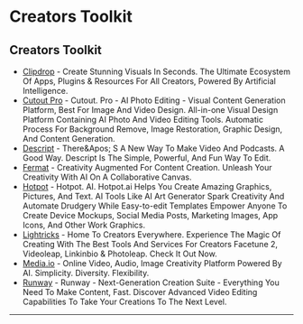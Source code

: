 # Creators Toolkit

## Creators Toolkit

* [Clipdrop](http://clipdrop.co) - Create Stunning Visuals In Seconds. The Ultimate Ecosystem Of Apps, Plugins & Resources For All Creators, Powered By Artificial Intelligence.
* [Cutout Pro](http://www.cutout.pro) - Cutout. Pro - AI Photo Editing - Visual Content Generation Platform, Best For Image And Video Design. All-in-one Visual Design Platform Containing AI Photo And Video Editing Tools. Automatic Process For Background Remove, Image Restoration, Graphic Design, And Content Generation.
* [Descript](http://www.descript.com) - There\&Apos; S A New Way To Make Video And Podcasts. A Good Way. Descript Is The Simple, Powerful, And Fun Way To Edit.
* [Fermat](http://fermat.ws) - Creativity Augmented For Content Creation. Unleash Your Creativity With AI On A Collaborative Canvas.
* [Hotpot](http://hotpot.ai) - Hotpot. AI. Hotpot.ai Helps You Create Amazing Graphics, Pictures, And Text. AI Tools Like AI Art Generator Spark Creativity And Automate Drudgery While Easy-to-edit Templates Empower Anyone To Create Device Mockups, Social Media Posts, Marketing Images, App Icons, And Other Work Graphics.
* [Lightricks](http://www.lightricks.com) - Home To Creators Everywhere. Experience The Magic Of Creating With The Best Tools And Services For Creators Facetune 2, Videoleap, Linkinbio & Photoleap. Check It Out Now.
* [Media.io](https://www.media.io/) - Online Video, Audio, Image Creativity Platform Powered By AI. Simplicity. Diversity. Flexibility.
* [Runway](http://runwayml.com) - Runway - Next-Generation Creation Suite - Everything You Need To Make Content, Fast. Discover Advanced Video Editing Capabilities To Take Your Creations To The Next Level.

***
